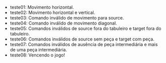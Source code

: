 * teste01: Movimento horizontal.
* teste02: Movimento horizontal e vertical.
* teste03: Comando inválido de movimento para source.
* teste04: Comando inválido de movimento diagonal.
* teste05: Comandos inválidos de source fora do tabuleiro e target fora do tabuleiro.
* teste06: Comandos inválidos de source sem peça e target com peça.
* teste07: Comandos inválidos de ausência de peça intermediária e mais de uma peça intermediária.
* teste08: Vencendo o jogo!
